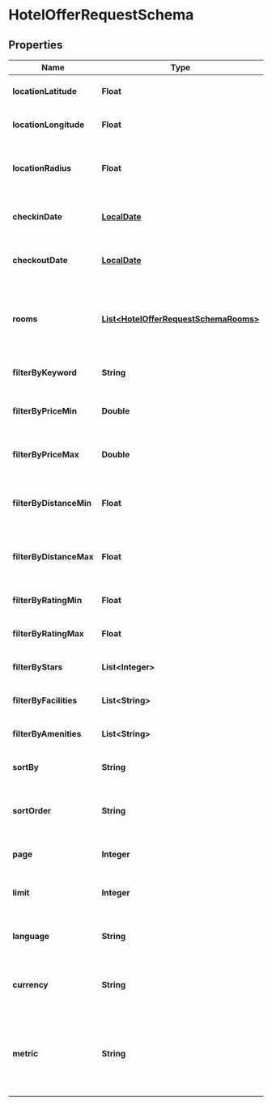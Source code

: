 # HotelOfferRequestSchema

## Properties
Name | Type | Description | Notes
------------ | ------------- | ------------- | -------------
**locationLatitude** | **Float** | Latitude of the hotel location. |  [optional]
**locationLongitude** | **Float** | Longitude of the hotel location. |  [optional]
**locationRadius** | **Float** | Search radius from the specified location. |  [optional]
**checkinDate** | [**LocalDate**](LocalDate.md) | Check-in date for the hotel booking. |  [optional]
**checkoutDate** | [**LocalDate**](LocalDate.md) | Check-out date for the hotel booking. |  [optional]
**rooms** | [**List&lt;HotelOfferRequestSchemaRooms&gt;**](HotelOfferRequestSchemaRooms.md) | Details of rooms including number of adults and children per room. |  [optional]
**filterByKeyword** | **String** | Keyword to filter hotel offers. |  [optional]
**filterByPriceMin** | **Double** | Minimum price filter for hotel offers. |  [optional]
**filterByPriceMax** | **Double** | Maximum price filter for hotel offers. |  [optional]
**filterByDistanceMin** | **Float** | Minimum distance filter for hotel location. |  [optional]
**filterByDistanceMax** | **Float** | Maximum distance filter for hotel location. |  [optional]
**filterByRatingMin** | **Float** | Minimum rating filter for hotels. |  [optional]
**filterByRatingMax** | **Float** | Maximum rating filter for hotels. |  [optional]
**filterByStars** | **List&lt;Integer&gt;** | Filter hotels by star ratings. |  [optional]
**filterByFacilities** | **List&lt;String&gt;** | Filter hotels by available facilities. |  [optional]
**filterByAmenities** | **List&lt;String&gt;** | Filter hotels by available amenities. |  [optional]
**sortBy** | **String** | Field to sort the results by. |  [optional]
**sortOrder** | **String** | Order to sort the results, either asc or desc. |  [optional]
**page** | **Integer** | Page number for pagination. |  [optional]
**limit** | **Integer** | Number of items per page for pagination. |  [optional]
**language** | **String** | Preferred language of the hotel information. |  [optional]
**currency** | **String** | Currency in which prices should be displayed. |  [optional]
**metric** | **String** | Unit of measure for distance, either miles (mi) or kilometers (km). |  [optional]
